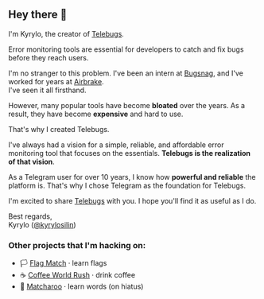 ## Hey there 👋

I'm Kyrylo, the creator of [Telebugs](https://telebugs.com).

Error monitoring tools are essential for developers to catch and fix bugs before they reach users.

I'm no stranger to this problem. I've been an intern at [Bugsnag](https://github.com/bugsnag/bugsnag-ruby/commits?author=kyrylo), and I've worked for years at [Airbrake](https://github.com/airbrake/airbrake-ruby/commits?author=kyrylo).<br>
I've seen it all firsthand.

However, many popular tools have become **bloated** over the years. As a result, they have become **expensive** and hard to use.

That's why I created Telebugs.

I've always had a vision for a simple, reliable, and affordable error monitoring tool that focuses on the essentials. **Telebugs is the realization of that vision**.

As a Telegram user for over 10 years, I know how **powerful and reliable** the platform is. That's why I chose Telegram as the foundation for Telebugs.

I'm excited to share [Telebugs](https://telebugs.com) with you. I hope you'll find it as useful as I do.

Best regards,<br>
Kyrylo ([@kyrylosilin](https://x.com/kyrylosilin))

### Other projects that I'm hacking on:

- 🏳️ [Flag Match](https://flagmatch.com) &middot; learn flags
- ☕️ [Coffee World Rush](https://coffeeworldrush.com) &middot; drink coffee
- 🍵 [Matcharoo](https://matcharoo.app) &middot; learn words (on hiatus)
